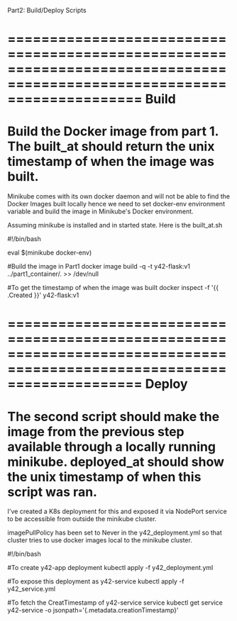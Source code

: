 Part2: Build/Deploy Scripts

========================================================================================================================
														Build
========================================================================================================================
Build the Docker image from part 1. The built_at should return the unix timestamp of when
the image was built.
================================================================================================================================================================================================================================================

Minikube comes with its own docker daemon and will not be able to find the Docker Images built locally hence we need to set docker-env environment variable and build the image in Minikube's Docker environment.

Assuming minikube is installed and in started state.
Here is the built_at.sh  

#!/bin/bash

eval $(minikube docker-env)

#Build the image in Part1
docker image build -q -t y42-flask:v1 ../part1_container/. >> /dev/null

#To get the timestamp of when the image was built
docker inspect -f '{{ .Created }}' y42-flask:v1





========================================================================================================================
														Deploy
========================================================================================================================
The second script should make the image from the previous step available through a locally running minikube.
deployed_at should show the unix timestamp of when this script was ran.													
================================================================================================================================================================================================================================================

I've created a K8s deployment for this and exposed it via NodePort service to be accessible from outside the minikube cluster.

imagePullPolicy has been set to Never in the y42_deployment.yml so that cluster tries to use docker images local to the minikube cluster.



#!/bin/bash

#To create y42-app deployment
kubectl apply -f y42_deployment.yml

#To expose this deployment as y42-service
kubectl apply -f y42_service.yml

#To fetch the CreatTimestamp of y42-service service
kubectl get service y42-service -o jsonpath='{.metadata.creationTimestamp}'




